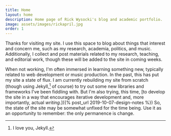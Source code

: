 ```yaml
---
title: Home
layout: home
description: Home page of Rick Wysocki's blog and academic portfolio.
image: assets/images/rickapril.jpg
order: 1
---
```


Thanks for visiting my site. I use this space to blog about things that interest and concern me, such as my research, academia, politics, and music. Additionally, I collect and post materials related to my research, teaching, and editorial work, though these will be added to the site in coming weeks.


When not working, I'm often immersed in learning something new, typically related to web development or music production. In the past, this has put my site a state of flux. I am currently rebuilding my site from scratch (though using Jekyll,[^1] of course) to try out some new libraries and frameworks I've been fiddling with. But I'm also trying, this time, [to develop the site in a way that encourages iterative development and, more importantly, actual *writing*.]({% post_url 2019-10-07-design-notes %})  So, the state of the site may be somewhat unfixed for the time being. Use it as an opportunity to remember: the only permanence is change.

[^1]: I love you, Jekyll.
